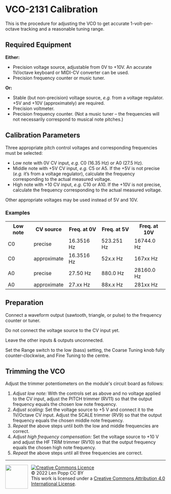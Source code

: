 # VCO-2131 Calibration

This is the procedure for adjusting the VCO to get accurate 1-volt-per-octave tracking and a reasonable tuning range.

## Required Equipment
**Either:**
- Precision voltage source, adjustable from 0V to +10V. An accurate 1V/octave keyboard or MIDI-CV converter can be used.
- Precision frequency counter or music tuner.

**Or:**
- Stable (but non-precision) voltage source, _e.g._ from a voltage regulator. +5V and +10V (approximately) are required. 
- Precision voltmeter.
- Precision frequency counter. (Not a music tuner – the frequencies will not necessarily correspond to musical note pitches.)

## Calibration Parameters

Three appropriate pitch control voltages and corresponding frequencies must be selected:
- Low note with 0V CV input, _e.g._ C0 (16.35 Hz) or A0 (27.5 Hz).
- Middle note with +5V CV input, _e.g._ C5 or A5. If the +5V is not precise (_e.g._ it’s from a voltage regulator), calculate the frequency corresponding to the actual measured voltage.
- High note with +10 CV input, _e.g._ C10 or A10. If the +10V is not precise, calculate the frequency corresponding to the actual measured voltage.

Other appropriate voltages may be used instead of 5V and 10V.

### Examples

<table>
<tr><th>Low note</th><th>CV source</th><th>Freq. at 0V</th><th>Freq. at 5V</th><th>Freq. at 10V</th></tr>
<tr><td>C0</td><td>precise</td><td>16.3516 Hz</td><td>523.251 Hz</td><td>16744.0 Hz</td></tr>
<tr><td>C0</td><td>approximate</td><td>16.3516 Hz</td><td>52x.x Hz</td><td>167xx Hz</td></tr>
<tr><td>A0</td><td>precise</td><td>27.50 Hz</td><td>880.0 Hz</td><td>28160.0 Hz</td></tr>
<tr><td>A0</td><td>approximate</td><td>27.xx Hz</td><td>88x.x Hz</td><td>281xx Hz</td></tr>
</table>

## Preparation

Connect a waveform output (sawtooth, triangle, or pulse) to the frequency counter or tuner.

Do not connect the voltage source to the CV input yet.

Leave the other inputs & outputs unconnected.

Set the Range switch to the low (bass) setting, the Coarse Tuning knob fully counter-clockwise, and Fine Tuning to the centre.

## Trimming the VCO

Adjust the trimmer potentiometers on the module's circuit board as follows:

1. _Adjust low note:_ With the controls set as above and no voltage applied to the CV input, adjust the PITCH trimmer (RV11) so that the output frequency equals the chosen low note frequency.
1. _Adjust scaling:_ Set the voltage source to +5 V and connect it to the 1V/Octave CV input. Adjust the SCALE trimmer (RV9) so that the output frequency equals the chosen middle note frequency.
1. _Repeat_ the above steps until both the low and middle frequencies are correct.
1. _Adjust high frequency compensation:_ Set the voltage source to +10 V and adjust the HF TRIM trimmer (RV10) so that the output frequency equals the chosen high note frequency.
1. _Repeat_ the above steps until all three frequencies are correct.

<hr /><div><div style="float:left; padding-right:10px;"><img src="https://i0.wp.com/www.oshwa.org/wp-content/uploads/2014/03/oshw-logo-100-px.png" width=71 height=75 /></div><div style="xfloat:left; padding-left:10px;"><a rel="license" href="http://creativecommons.org/licenses/by/4.0/"><img alt="Creative Commons Licence" style="border-width:0;" src="https://i.creativecommons.org/l/by/4.0/88x31.png" /></a><br />© 2022 Len Popp CC BY<br />This work is licensed under a <a rel="license" href="http://creativecommons.org/licenses/by/4.0/">Creative Commons Attribution 4.0 International License</a>.</div></div>